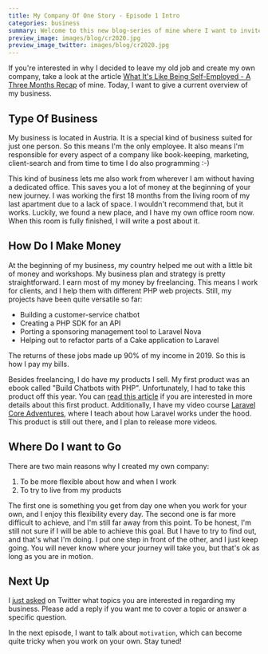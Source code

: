 ```yaml
---
title: My Company Of One Story - Episode 1 Intro
categories: business
summary: Welcome to this new blog-series of mine where I want to invite you to follow my path as one-man-company. I want to share with you how I survive working on my own, freelancing, building products, and how I try to follow my business dreams. This is episode number one, where I give you an overview of what I do and what to expect.
preview_image: images/blog/cr2020.jpg
preview_image_twitter: images/blog/cr2020.jpg
---
```


If you're interested in why I decided to leave my old job and create my own company, take a look at the article [What It's Like Being Self-Employed - A Three Months Recap](https://christoph-rumpel.com/2018/10/what-its-like-being-self-employed-a-three-months-recap) of mine. Today, I want to give a current overview of my business.

## Type Of Business

My business is located in Austria. It is a special kind of business suited for just one person. So this means I'm the only employee. It also means I'm responsible for every aspect of a company like book-keeping, marketing, client-search and from time to time I do also programming :-)

This kind of business lets me also work from wherever I am without having a dedicated office. This saves you a lot of money at the beginning of your new journey. I was working the first 18 months from the living room of my last apartment due to a lack of space. I wouldn't recommend that, but it works. Luckily, we found a new place, and I have my own office room now. When this room is fully finished, I will write a post about it.

## How Do I Make Money

At the beginning of my business, my country helped me out with a little bit of money and workshops. My business plan and strategy is pretty straightforward. I earn most of my money by freelancing. This means I work for clients, and I help them with different PHP web projects. Still, my projects have been quite versatile so far:

* Building a customer-service chatbot
* Creating a PHP SDK for an API
* Porting a sponsoring management tool to Laravel Nova
* Helping out to refactor parts of a Cake application to Laravel

The returns of these jobs made up 90% of my income in 2019. So this is how I pay my bills.

Besides freelancing, I do have my products I sell. My first product was an ebook called "Build Chatbots with PHP". Unfortunately, I had to take this product off this year. You can [read this article](https://christoph-rumpel.com/2019/07/the-book-launch-that-made-want-my-old-job-back) if you are interested in more details about this first product. Additionally, I have my video course [Laravel Core Adventures](https://laravelcoreadventures.com), where I teach about how Laravel works under the hood. This product is still out there, and I plan to release more videos.

## Where Do I want to Go

There are two main reasons why I created my own company:

1. To be more flexible about how and when I work
2. To try to live from my products

The first one is something you get from day one when you work for your own, and I enjoy this flexibility every day. The second one is far more difficult to achieve, and I'm still far away from this point. To be honest, I'm still not sure if I will be able to achieve this goal. But I have to try to find out, and that's what I'm doing. I put one step in front of the other, and I just keep going. You will never know where your journey will take you, but that's ok as long as you are in motion.

## Next Up

I [just asked](https://twitter.com/christophrumpel/status/1224317655475159040) on Twitter what topics you are interested in regarding my business. Please add a reply if you want me to cover a topic or answer a specific question.

In the next episode, I want to talk about `motivation`, which can become quite tricky when you work on your own. Stay tuned!



